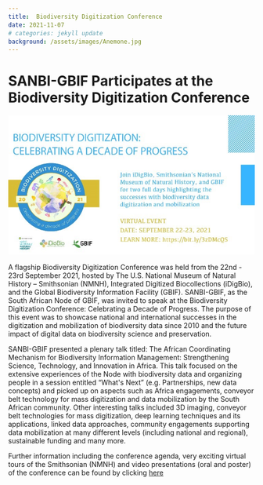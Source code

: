 ```yaml
---
title:  Biodiversity Digitization Conference
date: 2021-11-07
# categories: jekyll update
background: /assets/images/Anemone.jpg
---
```


# **SANBI-GBIF Participates at the Biodiversity Digitization Conference**

![Biodiversity Digitization](/assets/images/BiodiversityDigitization.jpg)

A flagship Biodiversity Digitization Conference was held from the 22nd - 23rd September 2021, hosted by
The U.S. National Museum of Natural History – Smithsonian (NMNH), Integrated Digitized Biocollections (iDigBio), 
and the Global Biodiversity Information Facility (GBIF).   SANBI-GBIF, as the South African Node of GBIF, was 
invited to speak at the Biodiversity Digitization Conference: Celebrating a Decade of Progress. The purpose of
this event was to showcase national and international successes in the digitization and mobilization of 
biodiversity data since 2010 and the future impact of digital data on biodiversity science and preservation. 

SANBI-GBIF presented a plenary talk titled:
The African Coordinating Mechanism for Biodiversity Information Management: Strengthening Science, Technology, and Innovation in Africa. 
This talk focused on the extensive experiences of the Node with biodiversity data and organizing people in a session
entitled “What's Next” (e.g. Partnerships, new data concepts) and picked up on aspects such as Africa engagements, 
conveyor belt technology for mass digitization and data mobilization by the South African community. 
Other interesting talks included 3D imaging, conveyor belt technologies for mass digitization, deep learning 
techniques and its applications, linked data approaches, community engagements supporting data mobilization at
many different levels (including national and regional), sustainable funding and many more.  


Further information including the conference agenda, very exciting virtual tours of the Smithsonian (NMNH) and 
video presentations (oral and poster) of the conference can be found by
clicking [here](https://www.idigbio.org/content/biodiversity-digitization-2021)
